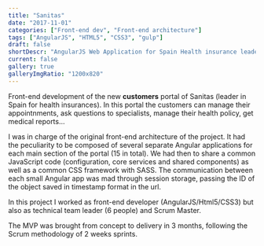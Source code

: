 ```yaml
---
title: "Sanitas"
date: "2017-11-01"
categories: ["Front-end dev", "Front-end architecture"]
tags: ["AngularJS", "HTML5", "CSS3", "gulp"]
draft: false
shortDescr: "AngularJS Web Application for Spain Health insurance leader"
current: false
gallery: true
galleryImgRatio: "1200x820"
---
```


Front-end development of the new **customers** portal of Sanitas (leader in Spain for health insurances). In this portal the customers can manage their appointnments, ask questions to specialists, manage their health policy, get medical reports...  

I was in charge of the original front-end architecture of the project. It had the peculiarity to be composed of several separate Angular applications for each main section of the portal (15 in total). We had then to share a common JavaScript code (configuration, core services and shared components) as well as a common CSS framework with SASS. The communication between each small Angular app was mad through session storage, passing the ID of the object saved in timestamp format in the url.

In this project I worked as front-end developer (AngularJS/Html5/CSS3) but also as technical team leader (6 people) and Scrum Master.

The MVP was brought from concept to delivery in 3 months, following the Scrum methodology of 2 weeks sprints.
